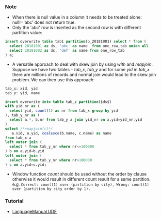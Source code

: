 ### Note
* When there is null value in a column it needs to be treated alone: null!='abc' does not return true.
* Only the 'abc' row is inserted as the second row is with different partition value:
```sql
insert overwrite table tab1 partition(p_20181001) select * from (
  select 20181001 as ds, 'abc' as name  from one_row_tab union all
  select 20181002 as ds, 'def' as name from one_row_tab
) a;
```
* A versatile approach to deal with skew join by using _with_ and _mapjoin_. Suppose we have two tables - _tab_x_, _tab_y_ and for some _yid_ in _tab_x_ there are millions of records and normal join would lead to the skew join problem. We can then use this approach:
```sql
tab_x: xid, yid
tab_y: yid, name

insert overwrite into table tab_z partition($ds$) 
with yid_nr as (
  select yid, count(1) as nr from tab_x group by yid
), tab_y_nr as (
  select a.*, b.nr from tab_y a join yid_nr on a.yid=yid_nr.yid
)
select /*+mapjoin(c)*/
   a.xid, a.yid, coalesce(b.name, c.name) as name
from tab_x a 
left outer join (
  select * from tab_y_nr where nr<=100000
) b on a.yid=b.yid
left outer join (
  select * from tab_y_nr where nr>100000
) c on a.yid=c.yid;
 ```
 * Window function _count_ should be used without the order by clause otherwise it would result in different count result for a same partition. e.g. ```Correct: count(1) over (partition by city), Wrong: count(1) over (partition by city order by 1).```

### Tutorial
* [LanguageManual UDF](https://cwiki.apache.org/confluence/display/Hive/LanguageManual+UDF)

